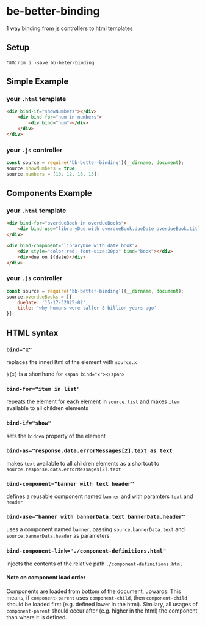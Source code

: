 # be-better-binding

1 way binding from js controllers to html templates

## Setup

run: `npm i -save bb-beter-binding`

## Simple Example

### your `.html` template

```html
<div bind-if="showNumbers"></div>
    <div bind-for="num in numbers">
        <div bind="num"></div>
    </div>
</div>
```

### your `.js` controller

```js
const source = require('bb-better-binding')(__dirname, document);
source.showNumbers = true;
source.numbers = [10, 12, 16, 13];
```

## Components Example

### your `.html` template

```html
<div bind-for="overdueBook in overdueBooks">
    <div bind-use="libraryDue with overdueBook.dueDate overdueBook.title"></div>
</div>

<div bind-component="libraryDue with date book">
    <div style="color:red; font-size:30px" bind="book"></div>
    <div>due on ${date}</div>
</div>
```

### your `.js` controller

```js
const source = require('bb-better-binding')(__dirname, document);
source.overdueBooks = [{
    dueDate: '15-17-32025-02',
    title: 'why humans were taller 8 billion years ago'
}];
```

## HTML syntax

### `bind="x"`

replaces the innerHtml of the element with `source.x`

`${x}` is a shorthand for `<span bind="x"></span>`

### `bind-for="item in list"`

repeats the element for each element in `source.list` and makes `item` available to all children elements

### `bind-if="show"`

sets the `hidden` property of the element

### `bind-as="response.data.errorMessages[2].text as text`

makes `text` available to all children elements as a shortcut to `source.response.data.errorMessages[2].text`

### `bind-component="banner with text header"` 

defines a reusable component named `banner` and with paramters `text` and `header`

### `bind-use="banner with bannerData.text bannerData.header"` 

uses a component named `banner`, passing `source.bannerData.text` and `source.bannerData.header` as parameters

### `bind-component-link="./component-definitions.html"`

injects the contents of the relative path `./component-definitions.html`

#### Note on component load order

Components are loaded from bottom of the document, upwards. This means, if `component-parent` uses `component-child`, then `component-child` should be loaded first (e.g. defined lower in the html). Similary, all usages of `component-parent` should occur after (e.g. higher in the html) the component than where it is defined. 

